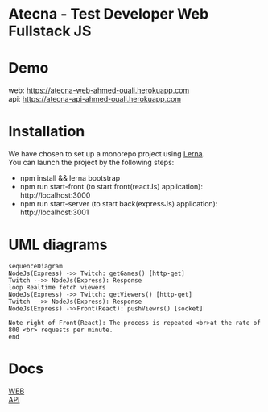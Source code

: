 # Atecna - Test Developer Web Fullstack JS

# Demo
web: https://atecna-web-ahmed-ouali.herokuapp.com  
api: https://atecna-api-ahmed-ouali.herokuapp.com
# Installation
We have chosen to set up a monorepo project using [Lerna](https://github.com/lerna/lerna).    
You can launch the project by the following steps:

- npm install && lerna bootstrap
- npm run start-front (to start front(reactJs) application): http://localhost:3000
- npm run start-server (to start back(expressJs) application): http://localhost:3001


# UML diagrams

```mermaid
sequenceDiagram
NodeJs(Express) ->> Twitch: getGames() [http-get]
Twitch -->> NodeJs(Express): Response
loop Realtime fetch viewers
NodeJs(Express) ->> Twitch: getViewers() [http-get]
Twitch -->> NodeJs(Express): Response
NodeJs(Express) ->>Front(React): pushViewrs() [socket]

Note right of Front(React): The process is repeated <br>at the rate of 800 <br> requests per minute.
end
```
# Docs
[WEB](https://github.com/lerna/lerna)  
[API](https://github.com/lerna/lerna)
